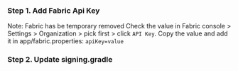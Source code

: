 ### Step 1. Add Fabric Api Key
Note: Fabric has be temporary removed
Check the value in Fabric console > Settings > Organization > pick first > click `API Key`.
Copy the value and add it in app/fabric.properties: `apiKey=value`

### Step 2. Update signing.gradle
